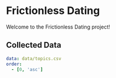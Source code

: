 # Frictionless Dating

Welcome to the Frictionless Dating project!

## Collected Data

```yaml table
data: data/topics.csv
order:
  - [0, 'asc']
```
